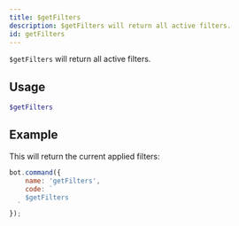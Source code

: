 ```yaml
---
title: $getFilters
description: $getFilters will return all active filters.
id: getFilters
---
```


`$getFilters` will return all active filters.

## Usage

```php
$getFilters
```

## Example

This will return the current applied filters:

```javascript
bot.command({
    name: 'getFilters',
    code: `
    $getFilters
  `
});
```